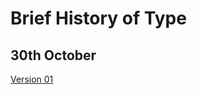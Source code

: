 # Brief History of Type

30th October
---------------------------
[Version 01](aoifemclaughlin.github.io/brief-history-of-type/history-list.html) 
